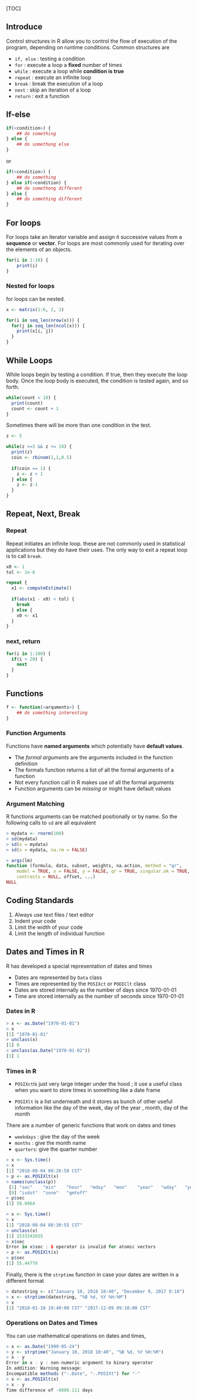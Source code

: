 [TOC]

## Introduce

Control structures in R allow you to control the flow of execution of the program, depending on runtime conditions. Common structures are

- `if, else` : testing a condition
- `for` : execute a loop a **fixed** number of times
- `while` : execute a loop while **condition is true**
- `repeat` : execute an infinite loop
- `break` : break the execution of a loop
- `next` : skip an iteration of a loop
- `return` : exit a function



## If-else

```R
if(<condition>) {
    ## do something
} else {
    ## do somethong else
}
```

or

```R
if(<condition>) {
    ## do something
} else if(<condition) {
    ## do somethong different
} else {
    ## do something different
}
```



## For loops

For loops take an iterator variable and assign it successive values from a **sequence** or **vector**. For loops are most commonly used for iterating over the elements of an objects.

```R
for(i in 1:10) {
    print(i)
}
```

### Nested for loops

for loops can be nested.

```R
x <- matrix(1:6, 2, 3)

for(i in seq_len(nrow(x))) {
  for(j in seq_len(ncol(x))) {
    print(x[i, j])
  }
}
```



## While Loops

While loops begin by testing a condition. If true, then they execute the loop body. Once the loop body is executed, the condition is tested again, and so forth.

```R
while(count < 10) {
  print(count)
  count <- count + 1
}
```

Sometimes there will be more than one condition in the test.

```R
z <- 5

while(z >=3 && z <= 10) {
  print(z)
  coin <- rbinom(1,1,0.5)
  
  if(coin == 1) {
    z <- z + 1
  } else {
    z <- z-1
  }
}
```



## Repeat, Next, Break

### Repeat 

Repeat initiates an infinite loop. these are not commonly used in statistical applications but they do have their uses. The only way to exit a repeat loop is to call `break`.

```R
x0 <- 1
tol <- 1e-8

repeat {
  x1 <- computeEstimate()
  
  if(abs(x1 - x0) < tol) {
    break
  } else {
    x0 <- x1
  }
}
```

### next, return

```R
for(i in 1:100) {
  if(i > 20) {
    next
  }
}
```

## Functions

```R
f <- function(<arquments>) {
    ## do something interesting
}
```

### Function Arguments

Functions have **named arguments** which potentially have **default values**.

- The *formal arguments* are the arguments included in the function definition
- The formals function returns a list of all the formal arguments of a function 
- Not every function call in  R makes use of all the formal arguments
- Function arguments can be *missing* or might have default values

### Argument Matching

R functions arguments can be matched positionally or by name. So the following calls to `sd` are all equivalent

```R
> mydata <- rnorm(100)
> sd(mydata)
> sd(x = mydata)
> sd(x = mydata, na.rm = FALSE)
```

```R
> args(lm)
function (formula, data, subset, weights, na.action, method = "qr", 
    model = TRUE, x = FALSE, y = FALSE, qr = TRUE, singular.ok = TRUE, 
    contrasts = NULL, offset, ...) 
NULL
```



## Coding Standards

1. Always use text files / text editor
2. Indent your code
3. Limit the width of your code
4. Limit the length of individual function

## Dates and Times in R

R has developed a special representation of dates and times

- Dates are represented by `Data` class
- Times are represented by the `POSIXct` or `PODIClt` class
- Dates are stored internally as the number of days since 1970-01-01
- Time are stored internally as the number of seconds since 1970-01-01

### Dates in R

```R
> x <- as.Date("1970-01-01")
> x
[1] "1970-01-01"
> unclass(x)
[1] 0
> unclass(as.Date("1970-01-02"))
[1] 1
```

### Times in R

- `POSIXct`is just very large integer under the hood ; it use a useful class when you want to store times in something like a date frame

- `POSIXlt` is a list underneath and it stores as bunch of other useful information like the day of the week, day of the year , month, day of the month

There are a number of generic functions that work on dates and times

- `weekdays` : give the day of the week
- `months` : give the month name
- `quarters`: give the quarter number

```R
> x <- Sys.time()
> x
[1] "2018-08-04 08:26:58 CST"
> p <- as.POSIXlt(x)
> names(unclass(p))
 [1] "sec"    "min"    "hour"   "mday"   "mon"    "year"   "wday"   "yday"  
 [9] "isdst"  "zone"   "gmtoff"
> p$sec
[1] 58.0464
```

```R
> x <- Sys.time()
> x
[1] "2018-08-04 08:30:55 CST"
> unclass(x)
[1] 1533342655
> x$sec
Error in x$sec : $ operator is invalid for atomic vectors
> p <- as.POSIXlt(x)
> p$sec
[1] 55.44776
```

Finally, there is the `strptime` function in case your dates are written in a different format

```R
> datestring <- c("January 10, 2018 10:40", "December 9, 2017 9:10")
> x <- strptime(datestring, "%B %d, %Y %H:%M")
> x
[1] "2018-01-10 10:40:00 CST" "2017-12-09 09:10:00 CST"
```

### Operations on Dates and Times

You can use mathematical operations on dates and times,

```R
> x <- as.Date("1999-05-24")
> y <- strptime("January 10, 2018 10:40", "%B %d, %Y %H:%M")
> x - y
Error in x - y : non-numeric argument to binary operator
In addition: Warning message:
Incompatible methods ("-.Date", "-.POSIXt") for "-" 
> x <- as.POSIXlt(x)
> x - y
Time difference of -6806.111 days
```


